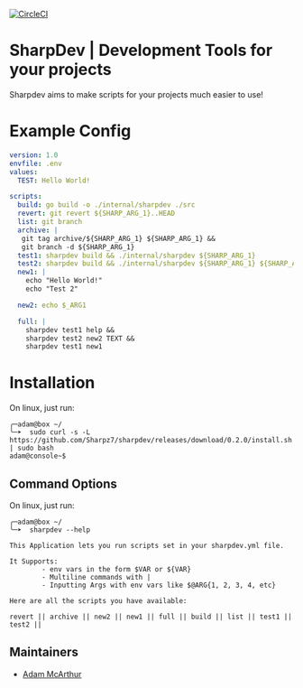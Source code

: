 [![CircleCI](https://circleci.com/gh/Sharpz7/sharpdev.svg?style=svg)](https://circleci.com/gh/Sharpz7/sharpdev)


# SharpDev | Development Tools for your projects

Sharpdev aims to make scripts for your projects much easier to use!

# Example Config
```yml
version: 1.0
envfile: .env
values:
  TEST: Hello World!

scripts:
  build: go build -o ./internal/sharpdev ./src
  revert: git revert ${SHARP_ARG_1}..HEAD
  list: git branch
  archive: |
   git tag archive/${SHARP_ARG_1} ${SHARP_ARG_1} &&
   git branch -d ${SHARP_ARG_1}
  test1: sharpdev build && ./internal/sharpdev ${SHARP_ARG_1}
  test2: sharpdev build && ./internal/sharpdev ${SHARP_ARG_1} ${SHARP_ARG_2}
  new1: |
    echo "Hello World!"
    echo "Test 2"

  new2: echo $_ARG1

  full: |
    sharpdev test1 help &&
    sharpdev test2 new2 TEXT &&
    sharpdev test1 new1
```

# Installation
On linux, just run:
```console
╭─adam@box ~/
╰─➤  sudo curl -s -L https://github.com/Sharpz7/sharpdev/releases/download/0.2.0/install.sh | sudo bash
adam@console~$
```

## Command Options

On linux, just run:
```console
╭─adam@box ~/
╰─➤  sharpdev --help

This Application lets you run scripts set in your sharpdev.yml file.

It Supports:
        - env vars in the form $VAR or ${VAR}
        - Multiline commands with |
        - Inputting Args with env vars like $@ARG{1, 2, 3, 4, etc}

Here are all the scripts you have available:

revert || archive || new2 || new1 || full || build || list || test1 || test2 ||
```

## Maintainers

- [Adam McArthur](https://adam.mcaq.me)
